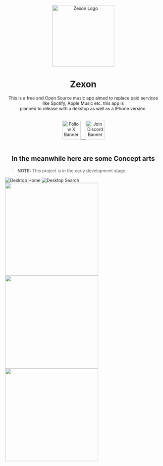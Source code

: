 <div align="center">
  <img width="200" alt="Zexon Logo" src="https://github.com/zexon-app/.github/assets/70103896/2fe51bac-1e19-4370-8971-f13bb7241f1b">
  <h1>Zexon</h1>
  <p>This is a free and Open Source music app aimed to replace paid services like Spotify, Apple Music etc. this app is<br>planned to release with a dekstop as well as a IPhone version.</p>
  
  <br>

  <a href="https://twitter.com/zexonapp">
    <img height="60px" alt="Follow X Banner" src="https://github.com/zexon-app/.github/assets/70103896/9818575c-5866-497d-b47d-3ec858bae881">ㅤ
  </a>
  
  <a href="https://discord.gg/aX9T49je">
    <img height="60px" alt="Join Discord Banner" src="https://github.com/zexon-app/.github/assets/70103896/eb6b0789-3d5d-4dd7-b499-bbfb22e27c1e">
  </a>
</div>

<br>

<div align="center">
  
## In the meanwhile here are some Concept arts
</div>

> **NOTE:** This project is in the early development stage

![Desktop Home](https://user-images.githubusercontent.com/70103896/221834084-8e917ffe-4efb-4760-9591-b170ccc8f7a7.png)
![Desktop Search](https://user-images.githubusercontent.com/70103896/221834103-e7ea8160-c74b-4cdc-a99c-7a7d62b8260a.png)
<img src="https://user-images.githubusercontent.com/70103896/221834125-9f6fa159-915c-4154-bebf-d73edbe0e64d.png" width="300">
<img src="https://user-images.githubusercontent.com/70103896/221834137-55e22a6f-c994-4297-b8b5-3b6b75405ea5.png" width="300">
<img src="https://user-images.githubusercontent.com/70103896/221834152-063f0b6e-264b-498c-86a4-b2533e2a89ab.png" width="300">
